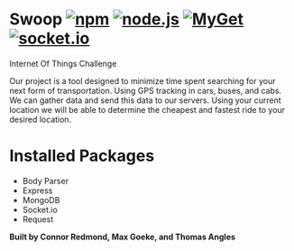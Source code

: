 # Swoop [![npm](https://img.shields.io/npm/v/npm.svg)](https://github.com/connred/Swoop) [![node.js](https://img.shields.io/badge/node.js-v6.0.0-orange.svg)](https://github.com/connred/Swoop) [![MyGet](https://img.shields.io/myget/mongodb/v/MongoDB.Driver.Core.svg)](https://github.com/connred/Swoop) [![socket.io](https://img.shields.io/badge/socket.io-v1.4.5-green.svg)](https://github.com/connred/Swoop)

Internet Of Things Challenge

Our project is a tool designed to minimize time spent searching for your next form of transportation. Using GPS tracking in cars, buses, and cabs. We can gather data and send this data to our servers. Using your current location we will be able to determine the cheapest and fastest ride to your desired location.


# Installed Packages

- Body Parser
- Express
- MongoDB
- Socket.io
- Request



**Built by Connor Redmond, Max Goeke, and Thomas Angles**